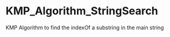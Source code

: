 KMP_Algorithm_StringSearch
==========================

KMP Algorithm to find the indexOf a substring in the main string
